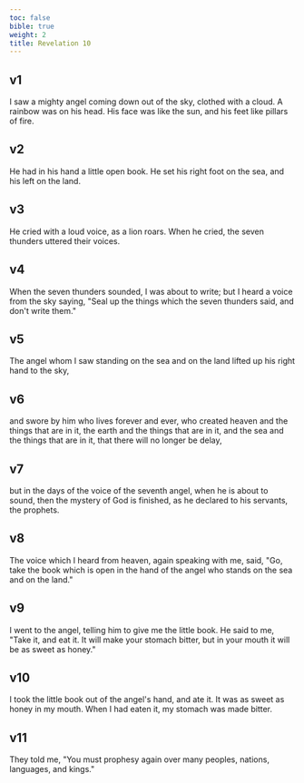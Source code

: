 ```yaml
---
toc: false
bible: true
weight: 2
title: Revelation 10
---
```




## v1 
I saw a mighty angel coming down out of the sky, clothed with a cloud. A rainbow was on his head. His face was like the sun, and his feet like pillars of fire. 

## v2 
He had in his hand a little open book. He set his right foot on the sea, and his left on the land. 

## v3 
He cried with a loud voice, as a lion roars. When he cried, the seven thunders uttered their voices. 

## v4 
When the seven thunders sounded, I was about to write; but I heard a voice from the sky saying, "Seal up the things which the seven thunders said, and don't write them." 

## v5 
The angel whom I saw standing on the sea and on the land lifted up his right hand to the sky, 

## v6 
and swore by him who lives forever and ever, who created heaven and the things that are in it, the earth and the things that are in it, and the sea and the things that are in it, that there will no longer be delay, 

## v7 
but in the days of the voice of the seventh angel, when he is about to sound, then the mystery of God is finished, as he declared to his servants, the prophets. 

## v8 
The voice which I heard from heaven, again speaking with me, said, "Go, take the book which is open in the hand of the angel who stands on the sea and on the land." 

## v9 
I went to the angel, telling him to give me the little book. He said to me, "Take it, and eat it. It will make your stomach bitter, but in your mouth it will be as sweet as honey." 

## v10 
I took the little book out of the angel's hand, and ate it. It was as sweet as honey in my mouth. When I had eaten it, my stomach was made bitter. 

## v11 
They told me, "You must prophesy again over many peoples, nations, languages, and kings."
